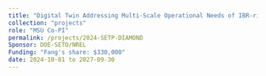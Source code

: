 ```yaml
---
title: "Digital Twin Addressing Multi-Scale Operational Needs of IBR-rich Grids (DIAMOND)"
collection: "projects"
role: "MSU Co-PI"
permalink: /projects/2024-SETP-DIAMOND
Sponsor: DOE-SETO/NREL
Funding: "Fang's share: $330,000"
date: 2024-10-01 to 2027-09-30
---
```

